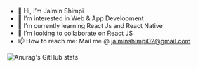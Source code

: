 - 👋 Hi, I’m Jaimin Shimpi
- 👀 I’m interested in Web & App Development
- 🌱 I’m currently learning React Js and React Native
- 💞️ I’m looking to collaborate on React JS
- 📫 How to reach me: Mail me @ jaiminshimpi02@gmail.com

![Anurag's GitHub stats](https://github-readme-stats.vercel.app/api?username=Jaimin441&show_icons=true)
<!---
Jaimin441/Jaimin441 is a ✨ special ✨ repository because its `README.md` (this file) appears on your GitHub profile.
You can click the Preview link to take a look at your changes.
--->
